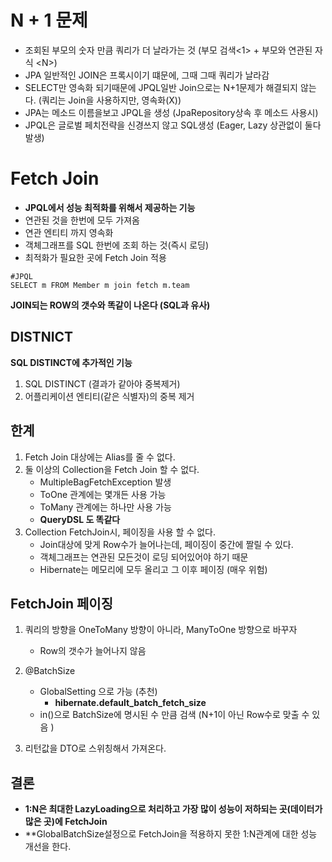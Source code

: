 # N + 1 문제
- 조회된 부모의 숫자 만큼 쿼리가 더 날라가는 것 (부모 검색\<1> + 부모와 연관된 자식 \<N>)
- JPA 일반적인 JOIN은 프록시이기 떄문에, 그때 그때 쿼리가 날라감 
- SELECT만 영속화 되기때문에 JPQL일반 Join으로는 N+1문제가 해결되지 않는다. (쿼리는 Join을 사용하지만, 영속화(X))
- JPA는 메소드 이름을보고 JPQL을 생성 (JpaRepository상속 후 메소드 사용시)
- JPQL은 글로벌 페치전략을 신경쓰지 않고 SQL생성 (Eager, Lazy 상관없이 둘다 발생)

# Fetch Join
- **JPQL에서 성능 최적화를 위해서 제공하는 기능**
- 연관된 것을 한번에 모두 가져옴
- 연관 엔티티 까지 영속화
- 객체그래프를 SQL 한번에 조회 하는 것(즉시 로딩)
- 최적화가 필요한 곳에 Fetch Join 적용 
```jpaql
#JPQL
SELECT m FROM Member m join fetch m.team
```

**JOIN되는 ROW의 갯수와 똑같이 나온다 (SQL과 유사)**

## DISTNICT
**SQL DISTINCT에 추가적인 기능**

1. SQL DISTINCT (결과가 같아야 중복제거)
2. 어플리케이션 엔티티(같은 식별자)의 중복 제거

## 한계
1. Fetch Join 대상에는 Alias를 줄 수 없다.
2. 둘 이상의 Collection을 Fetch Join 할 수 없다.
    - MultipleBagFetchException 발생
    - ToOne 관계에는 몇개든 사용 가능
    - ToMany 관계에는 하나만 사용 가능
    - **QueryDSL 도 똑같다**
3. Collection FetchJoin시, 페이징을 사용 할 수 없다.
    - Join대상에 맞게 Row수가 늘어나는데, 페이징이 중간에 짤릴 수 있다.
    - 객체그래프는 연관된 모든것이 로딩 되어있어야 하기 때문
    - Hibernate는 메모리에 모두 올리고 그 이후 페이징 (매우 위험)

## FetchJoin 페이징
1.  쿼리의 방향을 OneToMany 방향이 아니라, ManyToOne 방향으로 바꾸자
    - Row의 갯수가 늘어나지 않음
2. @BatchSize
    - GlobalSetting 으로 가능 (추천)
        - **hibernate.default_batch_fetch_size**
    - in()으로 BatchSize에 명시된 수 만큼 검색 (N+1이 아닌 Row수로 맞출 수 있음 ) 
    
3. 리턴값을 DTO로 스위칭해서 가져온다.

## 결론
- **1:N은 최대한 LazyLoading으로 처리하고 가장 많이 성능이 저하되는 곳(데이터가 많은 곳)에 FetchJoin**
- **GlobalBatchSize설정으로 FetchJoin을 적용하지 못한 1:N관계에 대한 성능 개선을 한다.